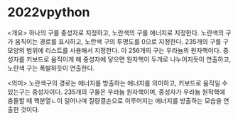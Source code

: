 # 2022vpython 
<개요>
하나의 구를 중성자로 지정하고, 노란색의 구를 에너지로 지정한다.
노란색의 구가 움직이는 경로를 표시하고, 노란색 구의 투명도를 0으로 지정한다.
235개의 구를 구 모양의 범위에 리스트를 사용해서 지정한다. 이 256개의 구는 우라늄의 원자핵이다.
중성자를 키보드로 움직이게 해 중성자에 닿으면 원자핵이 두개로 나누어지듯이 연출하고, 노란색 구는 폭발하듯이 연출한다.

<의미>
노란색구의 경로는 에너지를 방출하는 에너지를 의미하고, 키보드로 움직일 수 있는구는 중성자이다. 235개의 구들은 우라늄 원자핵이며, 중성자가 우라늄 원작핵에 충돌할 때 핵분열ㄴ이 일어나며 질량결손으로 이루어지는 에너지를 방출하는 모습을 연출한 것이다.

